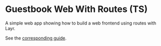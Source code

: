 # Guestbook Web With Routes (TS)

A simple web app showing how to build a web frontend using routes with Layr.

See the [corresponding guide](https://layrjs.com/docs/v1/introduction/routing?language=ts).
